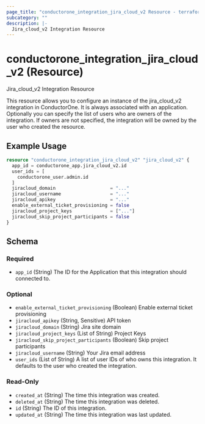 ```yaml
---
page_title: "conductorone_integration_jira_cloud_v2 Resource - terraform-provider-conductorone"
subcategory: ""
description: |-
  Jira_cloud_v2 Integration Resource
---
```


# conductorone_integration_jira_cloud_v2 (Resource)

Jira_cloud_v2 Integration Resource

This resource allows you to configure an instance of the jira_cloud_v2 integration in ConductorOne.
It is always associated with an application. Optionally you can specify the list of users who are owners of the integration.
If owners are not specified, the integration will be owned by the user who created the resource.

## Example Usage

```terraform
resource "conductorone_integration_jira_cloud_v2" "jira_cloud_v2" {
  app_id = conductorone_app.jira_cloud_v2.id
  user_ids = [
    conductorone_user.admin.id
  ]
  jiracloud_domain                    = "..."
  jiracloud_username                  = "..."
  jiracloud_apikey                    = "..."
  enable_external_ticket_provisioning = false
  jiracloud_project_keys              = ["..."]
  jiracloud_skip_project_participants = false
}
```

<!-- schema generated by tfplugindocs -->
## Schema

### Required

- `app_id` (String) The ID for the Application that this integration should connected to.

### Optional

- `enable_external_ticket_provisioning` (Boolean) Enable external ticket provisioning
- `jiracloud_apikey` (String, Sensitive) API token
- `jiracloud_domain` (String) Jira site domain
- `jiracloud_project_keys` (List of String) Project Keys
- `jiracloud_skip_project_participants` (Boolean) Skip project participants
- `jiracloud_username` (String) Your Jira email address
- `user_ids` (List of String) A list of user IDs of who owns this integration. It defaults to the user who created the integration.

### Read-Only

- `created_at` (String) The time this integration was created.
- `deleted_at` (String) The time this integration was deleted.
- `id` (String) The ID of this integration.
- `updated_at` (String) The time this integration was last updated.
